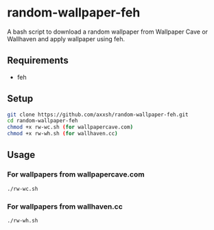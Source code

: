 # random-wallpaper-feh

A bash script to download a random wallpaper from Wallpaper Cave or Wallhaven and apply wallpaper using feh.

## Requirements

- feh

## Setup

```sh
git clone https://github.com/axxsh/random-wallpaper-feh.git
cd random-wallpaper-feh
chmod +x rw-wc.sh (for wallpapercave.com)
chmod +x rw-wh.sh (for wallhaven.cc)
```

## Usage

### For wallpapers from wallpapercave.com

```sh
./rw-wc.sh
```
### For wallpapers from wallhaven.cc

```sh
./rw-wh.sh
```
